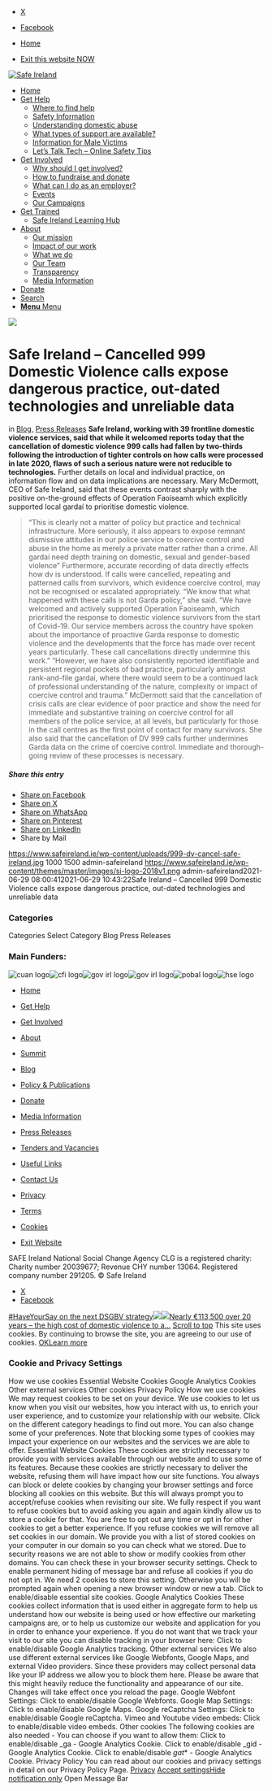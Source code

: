   * [X](https://twitter.com/SAFEIreland "X")
  * [Facebook](https://www.facebook.com/safe.ireland "Facebook")


  * [Home](https://www.safeireland.ie/)
  * [Exit this website NOW](https://www.google.ie/)


[![Safe Ireland](https://www.safeireland.ie/wp-content/themes/master/images/si-logo-2018v1.png)](https://www.safeireland.ie/)
  * [Home](https://www.safeireland.ie/)
  * [Get Help](https://www.safeireland.ie/get-help/)
    * [Where to find help](https://www.safeireland.ie/get-help/where-to-find-help/)
    * [Safety Information](https://www.safeireland.ie/get-help/safety-information/)
    * [Understanding domestic abuse](https://www.safeireland.ie/get-help/understanding-domestic-abuse/)
    * [What types of support are available?](https://www.safeireland.ie/get-help/what-types-of-support-are-available/)
    * [Information for Male Victims](https://www.safeireland.ie/get-help/information-for-male-victims/)
    * [Let’s Talk Tech – Online Safety Tips](https://www.safeireland.ie/lets-talk-tech-online-safety-tips/)
  * [Get Involved](https://www.safeireland.ie/get-involved/)
    * [Why should I get involved?](https://www.safeireland.ie/get-involved/why-should-i-get-involved/)
    * [How to fundraise and donate](https://www.safeireland.ie/get-involved/how-to-fundraise-and-donate/)
    * [What can I do as an employer?](https://www.safeireland.ie/get-involved/what-can-i-do-as-an-employer/)
    * [Events](https://www.safeireland.ie/get-involved/events/)
    * [Our Campaigns](https://www.safeireland.ie/get-involved/our-campaigns/)
  * [Get Trained](https://www.safeireland.ie/safe-ireland-cancelled-999-domestic-violence-calls-expose-dangerous-practice-out-dated-technologies-and-unreliable-data/)
    * [Safe Ireland Learning Hub](https://www.safeireland.ie/safe-ireland-learning-hub/)
  * [About](https://www.safeireland.ie/about/)
    * [Our mission](https://www.safeireland.ie/about/our-mission/)
    * [Impact of our work](https://www.safeireland.ie/about/impact-of-our-work/)
    * [What we do](https://www.safeireland.ie/about/what-we-do/)
    * [Our Team](https://www.safeireland.ie/about/our-team/)
    * [Transparency](https://www.safeireland.ie/about/transparency/)
    * [Media Information](https://www.safeireland.ie/about/media-information/)
  * [Donate](https://www.safeireland.ie/get-involved/how-to-fundraise-and-donate/)
  * [Search](https://www.safeireland.ie/safe-ireland-cancelled-999-domestic-violence-calls-expose-dangerous-practice-out-dated-technologies-and-unreliable-data/?s=)
  * [ **Menu** Menu ](https://www.safeireland.ie/safe-ireland-cancelled-999-domestic-violence-calls-expose-dangerous-practice-out-dated-technologies-and-unreliable-data/)


[![](https://www.safeireland.ie/wp-content/uploads/999-dv-cancel-safe-ireland-845x500.jpg)](https://www.safeireland.ie/wp-content/uploads/999-dv-cancel-safe-ireland-1030x687.jpg "999-dv-cancel-safe-ireland")
# Safe Ireland – Cancelled 999 Domestic Violence calls expose dangerous practice, out-dated technologies and unreliable data
in [Blog](https://www.safeireland.ie/category/blog/), [Press Releases](https://www.safeireland.ie/category/press-releases/)
**Safe Ireland, working with 39 frontline domestic violence services, said that while it welcomed reports today that the cancellation of domestic violence 999 calls had fallen by two-thirds following the introduction of tighter controls on how calls were processed in late 2020, flaws of such a serious nature were not reducible to technologies.**
Further details on local and individual practice, on information flow and on data implications are necessary.
Mary McDermott, CEO of Safe Ireland, said that these events contrast sharply with the positive on-the-ground effects of Operation Faoiseamh which explicitly supported local gardaí to prioritise domestic violence.
> “This is clearly not a matter of policy but practice and technical infrastructure. More seriously, it also appears to expose remnant dismissive attitudes in our police service to coercive control and abuse in the home as merely a private matter rather than a crime. All gardaí need depth training on domestic, sexual and gender-based violence”
Furthermore, accurate recording of data directly effects how dv is understood. If calls were cancelled, repeating and patterned calls from survivors, which evidence coercive control, may not be recognised or escalated appropriately.
> “We know that what happened with these calls is not Garda policy,” she said. “We have welcomed and actively supported Operation Faoiseamh, which prioritised the response to domestic violence survivors from the start of Covid-19. Our service members across the country have spoken about the importance of proactive Garda response to domestic violence and the developments that the force has made over recent years particularly. These call cancellations directly undermine this work.”
> “However, we have also consistently reported identifiable and persistent regional pockets of bad practice, particularly amongst rank-and-file gardaí, where there would seem to be a continued lack of professional understanding of the nature, complexity or impact of coercive control and trauma.”
McDermott said that the cancellation of crisis calls are clear evidence of poor practice and show the need for immediate and substantive training on coercive control for all members of the police service, at all levels, but particularly for those in the call centres as the first point of contact for many survivors.
She also said that the cancellation of DV 999 calls further undermines Garda data on the crime of coercive control. Immediate and thorough-going review of these processes is necessary.
##### Share this entry
  * [Share on Facebook](https://www.facebook.com/sharer.php?u=https://www.safeireland.ie/safe-ireland-cancelled-999-domestic-violence-calls-expose-dangerous-practice-out-dated-technologies-and-unreliable-data/&t=Safe%20Ireland%20%E2%80%93%20Cancelled%20999%20Domestic%20Violence%20calls%20expose%20dangerous%20practice%2C%20out-dated%20technologies%20and%20unreliable%20data)
  * [Share on X](https://twitter.com/share?text=Safe%20Ireland%20%E2%80%93%20Cancelled%20999%20Domestic%20Violence%20calls%20expose%20dangerous%20practice%2C%20out-dated%20technologies%20and%20unreliable%20data&url=https://www.safeireland.ie/?p=8477)
  * [Share on WhatsApp](https://api.whatsapp.com/send?text=https://www.safeireland.ie/safe-ireland-cancelled-999-domestic-violence-calls-expose-dangerous-practice-out-dated-technologies-and-unreliable-data/)
  * [Share on Pinterest](https://pinterest.com/pin/create/button/?url=https%3A%2F%2Fwww.safeireland.ie%2Fsafe-ireland-cancelled-999-domestic-violence-calls-expose-dangerous-practice-out-dated-technologies-and-unreliable-data%2F&description=Safe%20Ireland%20%E2%80%93%20Cancelled%20999%20Domestic%20Violence%20calls%20expose%20dangerous%20practice%2C%20out-dated%20technologies%20and%20unreliable%20data&media=https%3A%2F%2Fwww.safeireland.ie%2Fwp-content%2Fuploads%2F999-dv-cancel-safe-ireland-705x470.jpg)
  * [Share on LinkedIn](https://linkedin.com/shareArticle?mini=true&title=Safe%20Ireland%20%E2%80%93%20Cancelled%20999%20Domestic%20Violence%20calls%20expose%20dangerous%20practice%2C%20out-dated%20technologies%20and%20unreliable%20data&url=https://www.safeireland.ie/safe-ireland-cancelled-999-domestic-violence-calls-expose-dangerous-practice-out-dated-technologies-and-unreliable-data/)
  * Share by Mail


https://www.safeireland.ie/wp-content/uploads/999-dv-cancel-safe-ireland.jpg 1000 1500 admin-safeireland https://www.safeireland.ie/wp-content/themes/master/images/si-logo-2018v1.png admin-safeireland2021-06-29 08:00:412021-06-29 10:43:22Safe Ireland – Cancelled 999 Domestic Violence calls expose dangerous practice, out-dated technologies and unreliable data
### Categories
Categories Select Category Blog Press Releases
### Main Funders:
![cuan logo](https://www.safeireland.ie/wp-content/uploads/logo-cuan.png)![cfi logo](https://www.safeireland.ie/wp-content/uploads/logo-cfi.png)![gov irl logo](https://www.safeireland.ie/wp-content/uploads/logo-goi2.png)![gov irl logo](https://www.safeireland.ie/wp-content/uploads/logo-doj.png)![pobal logo](https://www.safeireland.ie/wp-content/uploads/logo-pobal.png)![hse logo](https://www.safeireland.ie/wp-content/uploads/logo-hse.png)
  * [Home](https://www.safeireland.ie/)
  * [Get Help](https://www.safeireland.ie/get-help/)
  * [Get Involved](https://www.safeireland.ie/get-involved/)
  * [About](https://www.safeireland.ie/about/)
  * [Summit](https://www.safeireland.ie/?page_id=3620)
  * [Blog](https://www.safeireland.ie/blog/)


  * [Policy & Publications](https://www.safeireland.ie/policy-publications/)
  * [Donate](https://www.safeireland.ie/get-involved/how-to-fundraise-and-donate/)
  * [Media Information](https://www.safeireland.ie/about/media-information/)
  * [Press Releases](https://www.safeireland.ie/about/media-information/press-releases/)
  * [Tenders and Vacancies](https://www.safeireland.ie/tenders-and-vacancies/)
  * [Useful Links](https://www.safeireland.ie/links/)


  * [Contact Us](https://www.safeireland.ie/contact-us/)
  * [Privacy](https://www.safeireland.ie/privacy/)
  * [Terms](https://www.safeireland.ie/terms/)
  * [Cookies](https://www.safeireland.ie/cookies/)
  * [Exit Website](https://www.google.ie)


SAFE Ireland National Social Change Agency CLG is a registered charity: Charity number 20039677; Revenue CHY number 13064. Registered company number 291205.
© Safe Ireland 
  * [X](https://twitter.com/SAFEIreland "X")
  * [Facebook](https://www.facebook.com/safe.ireland "Facebook")


[#HaveYourSay on the next DSGBV strategy![](https://www.safeireland.ie/wp-content/uploads/have-your-say-featured-80x80.jpg)](https://www.safeireland.ie/haveyoursay-on-the-next-dsgbv-strategy/)[![](https://www.safeireland.ie/wp-content/uploads/cost-of-dv-report-featured-80x80.jpg)Nearly €113,500 over 20 years – the high cost of domestic violence to a...](https://www.safeireland.ie/nearly-e113500-over-20-years-the-high-cost-of-domestic-violence-to-a-woman/)
[Scroll to top](https://www.safeireland.ie/safe-ireland-cancelled-999-domestic-violence-calls-expose-dangerous-practice-out-dated-technologies-and-unreliable-data/#top "Scroll to top")
This site uses cookies. By continuing to browse the site, you are agreeing to our use of cookies.
[OK](https://www.safeireland.ie/safe-ireland-cancelled-999-domestic-violence-calls-expose-dangerous-practice-out-dated-technologies-and-unreliable-data/)[Learn more](https://www.safeireland.ie/safe-ireland-cancelled-999-domestic-violence-calls-expose-dangerous-practice-out-dated-technologies-and-unreliable-data/)
### Cookie and Privacy Settings
How we use cookies
Essential Website Cookies
Google Analytics Cookies
Other external services
Other cookies
Privacy Policy
How we use cookies
We may request cookies to be set on your device. We use cookies to let us know when you visit our websites, how you interact with us, to enrich your user experience, and to customize your relationship with our website. 
Click on the different category headings to find out more. You can also change some of your preferences. Note that blocking some types of cookies may impact your experience on our websites and the services we are able to offer.
Essential Website Cookies
These cookies are strictly necessary to provide you with services available through our website and to use some of its features.
Because these cookies are strictly necessary to deliver the website, refusing them will have impact how our site functions. You always can block or delete cookies by changing your browser settings and force blocking all cookies on this website. But this will always prompt you to accept/refuse cookies when revisiting our site.
We fully respect if you want to refuse cookies but to avoid asking you again and again kindly allow us to store a cookie for that. You are free to opt out any time or opt in for other cookies to get a better experience. If you refuse cookies we will remove all set cookies in our domain.
We provide you with a list of stored cookies on your computer in our domain so you can check what we stored. Due to security reasons we are not able to show or modify cookies from other domains. You can check these in your browser security settings.
Check to enable permanent hiding of message bar and refuse all cookies if you do not opt in. We need 2 cookies to store this setting. Otherwise you will be prompted again when opening a new browser window or new a tab.
Click to enable/disable essential site cookies.
Google Analytics Cookies
These cookies collect information that is used either in aggregate form to help us understand how our website is being used or how effective our marketing campaigns are, or to help us customize our website and application for you in order to enhance your experience.
If you do not want that we track your visit to our site you can disable tracking in your browser here:
Click to enable/disable Google Analytics tracking.
Other external services
We also use different external services like Google Webfonts, Google Maps, and external Video providers. Since these providers may collect personal data like your IP address we allow you to block them here. Please be aware that this might heavily reduce the functionality and appearance of our site. Changes will take effect once you reload the page.
Google Webfont Settings:
Click to enable/disable Google Webfonts.
Google Map Settings:
Click to enable/disable Google Maps.
Google reCaptcha Settings:
Click to enable/disable Google reCaptcha.
Vimeo and Youtube video embeds:
Click to enable/disable video embeds.
Other cookies
The following cookies are also needed - You can choose if you want to allow them:
Click to enable/disable _ga - Google Analytics Cookie.
Click to enable/disable _gid - Google Analytics Cookie.
Click to enable/disable _gat_* - Google Analytics Cookie.
Privacy Policy
You can read about our cookies and privacy settings in detail on our Privacy Policy Page. 
[Privacy](https://www.safeireland.ie/privacy/)
[Accept settings](https://www.safeireland.ie/safe-ireland-cancelled-999-domestic-violence-calls-expose-dangerous-practice-out-dated-technologies-and-unreliable-data/ "Allow to use cookies, you always can modify used cookies and services")[Hide notification only](https://www.safeireland.ie/safe-ireland-cancelled-999-domestic-violence-calls-expose-dangerous-practice-out-dated-technologies-and-unreliable-data/ "Do not allow to use cookies or services - some functionality on our site might not work as expected.")
Open Message Bar

